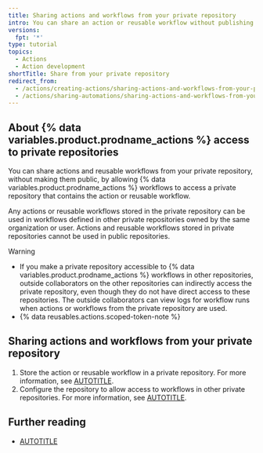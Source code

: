 ```yaml
---
title: Sharing actions and workflows from your private repository
intro: You can share an action or reusable workflow without publishing them publicly.
versions:
  fpt: '*'
type: tutorial
topics:
  - Actions
  - Action development
shortTitle: Share from your private repository
redirect_from:
  - /actions/creating-actions/sharing-actions-and-workflows-from-your-private-repository
  - /actions/sharing-automations/sharing-actions-and-workflows-from-your-private-repository
---
```


## About {% data variables.product.prodname_actions %} access to private repositories

You can share actions and reusable workflows from your private repository, without making them public, by allowing {% data variables.product.prodname_actions %} workflows to access a private repository that contains the action or reusable workflow.

Any actions or reusable workflows stored in the private repository can be used in workflows defined in other private repositories owned by the same organization or user. Actions and reusable workflows stored in private repositories cannot be used in public repositories.

> [!WARNING]
> * If you make a private repository accessible to {% data variables.product.prodname_actions %} workflows in other repositories, outside collaborators on the other repositories can indirectly access the private repository, even though they do not have direct access to these repositories. The outside collaborators can view logs for workflow runs when actions or workflows from the private repository are used.
> * {% data reusables.actions.scoped-token-note %}

## Sharing actions and workflows from your private repository

1. Store the action or reusable workflow in a private repository. For more information, see [AUTOTITLE](/repositories/creating-and-managing-repositories/about-repositories#about-repository-visibility).
1. Configure the repository to allow access to workflows in other private repositories. For more information, see [AUTOTITLE](/repositories/managing-your-repositorys-settings-and-features/enabling-features-for-your-repository/managing-github-actions-settings-for-a-repository#allowing-access-to-components-in-a-private-repository).

## Further reading

* [AUTOTITLE](/actions/using-workflows/reusing-workflows)
